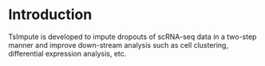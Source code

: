 # Introduction
TsImpute is developed to impute dropouts of scRNA-seq data in a two-step manner and improve down-stream analysis such as cell clustering, differential expression analysis, etc.
